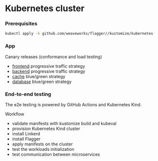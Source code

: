# Kubernetes cluster

### Prerequisites

```sh
kubectl apply -k github.com/weaveworks/flagger//kustomize/kubernetes
```

### App

Canary releases (conformance and load testing)
* [frontend](frontend) progressive traffic strategy
* [backend](backend) progressive traffic strategy
* [cache](cache) blue/green strategy
* [database](database) blue/green strategy

### End-to-end testing

The e2e testing is powered by GitHub Actions and Kubernetes Kind.

Workflow
* validate manifests with kustomize build and kubeval
* provision Kubernetes Kind cluster
* install Linkerd
* install Flagger
* apply manifests on the cluster
* test the workloads initialization
* test communication between microservices
